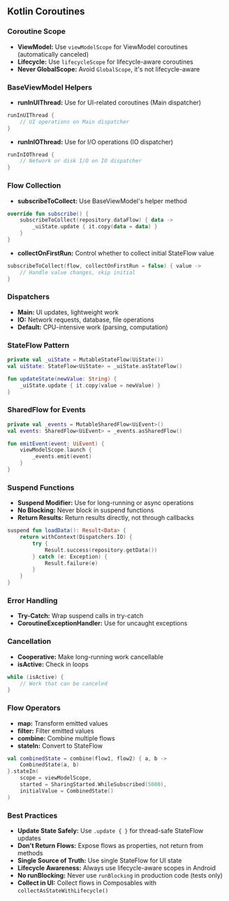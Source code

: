## Kotlin Coroutines

### Coroutine Scope
- **ViewModel:** Use `viewModelScope` for ViewModel coroutines (automatically canceled)
- **Lifecycle:** Use `lifecycleScope` for lifecycle-aware coroutines
- **Never GlobalScope:** Avoid `GlobalScope`, it's not lifecycle-aware

### BaseViewModel Helpers
- **runInUIThread:** Use for UI-related coroutines (Main dispatcher)
```kotlin
runInUIThread {
    // UI operations on Main dispatcher
}
```
- **runInIOThread:** Use for I/O operations (IO dispatcher)
```kotlin
runInIOThread {
    // Network or disk I/O on IO dispatcher
}
```

### Flow Collection
- **subscribeToCollect:** Use BaseViewModel's helper method
```kotlin
override fun subscribe() {
    subscribeToCollect(repository.dataFlow) { data ->
        _uiState.update { it.copy(data = data) }
    }
}
```
- **collectOnFirstRun:** Control whether to collect initial StateFlow value
```kotlin
subscribeToCollect(flow, collectOnFirstRun = false) { value ->
    // Handle value changes, skip initial
}
```

### Dispatchers
- **Main:** UI updates, lightweight work
- **IO:** Network requests, database, file operations
- **Default:** CPU-intensive work (parsing, computation)

### StateFlow Pattern
```kotlin
private val _uiState = MutableStateFlow(UiState())
val uiState: StateFlow<UiState> = _uiState.asStateFlow()

fun updateState(newValue: String) {
    _uiState.update { it.copy(value = newValue) }
}
```

### SharedFlow for Events
```kotlin
private val _events = MutableSharedFlow<UiEvent>()
val events: SharedFlow<UiEvent> = _events.asSharedFlow()

fun emitEvent(event: UiEvent) {
    viewModelScope.launch {
        _events.emit(event)
    }
}
```

### Suspend Functions
- **Suspend Modifier:** Use for long-running or async operations
- **No Blocking:** Never block in suspend functions
- **Return Results:** Return results directly, not through callbacks
```kotlin
suspend fun loadData(): Result<Data> {
    return withContext(Dispatchers.IO) {
        try {
            Result.success(repository.getData())
        } catch (e: Exception) {
            Result.failure(e)
        }
    }
}
```

### Error Handling
- **Try-Catch:** Wrap suspend calls in try-catch
- **CoroutineExceptionHandler:** Use for uncaught exceptions

### Cancellation
- **Cooperative:** Make long-running work cancellable
- **isActive:** Check in loops
```kotlin
while (isActive) {
    // Work that can be canceled
}
```

### Flow Operators
- **map:** Transform emitted values
- **filter:** Filter emitted values
- **combine:** Combine multiple flows
- **stateIn:** Convert to StateFlow
```kotlin
val combinedState = combine(flow1, flow2) { a, b ->
    CombinedState(a, b)
}.stateIn(
    scope = viewModelScope,
    started = SharingStarted.WhileSubscribed(5000),
    initialValue = CombinedState()
)
```

### Best Practices
- **Update State Safely:** Use `.update { }` for thread-safe StateFlow updates
- **Don't Return Flows:** Expose flows as properties, not return from methods
- **Single Source of Truth:** Use single StateFlow for UI state
- **Lifecycle Awareness:** Always use lifecycle-aware scopes in Android
- **No runBlocking:** Never use `runBlocking` in production code (tests only)
- **Collect in UI:** Collect flows in Composables with `collectAsStateWithLifecycle()`
